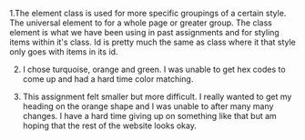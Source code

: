 1.The element class is used for more specific groupings of a certain style. The universal element to for a whole page or greater group. The class element is what we have been using in past assignments and for styling items within it's class. Id is pretty much the same as class where it that style only goes with items in its id.

2. I chose turquoise, orange and green. I was unable to get hex codes to come up and had a hard time color matching.

3. This assignment felt smaller but more difficult. I really wanted to get my heading on the orange shape and I was unable to after many many changes. I have a hard time giving up on something like that but am hoping that the rest of the website looks okay. 
